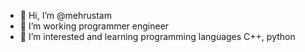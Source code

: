 - 👋 Hi, I’m @mehrustam
- 👀 I’m working programmer engineer
- 👀 I’m interested and learning programming languages C++, python

<!---
mehrustam/mehrustam is a ✨ special ✨ repository because its `README.md` (this file) appears on your GitHub profile.
You can click the Preview link to take a look at your changes.
--->
